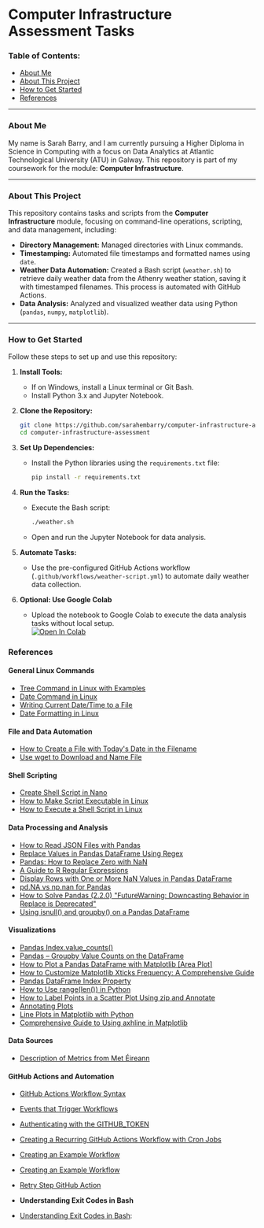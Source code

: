 # **Computer Infrastructure Assessment Tasks**

### **Table of Contents:**
- [About Me](#about-me)
- [About This Project](#about-this-project)
- [How to Get Started](#how-to-get-started)
- [References](#references)

---

### **About Me**

My name is Sarah Barry, and I am currently pursuing a Higher Diploma in Science in Computing with a focus on Data Analytics at Atlantic Technological University (ATU) in Galway. This repository is part of my coursework for the module: **Computer Infrastructure**.

---

### **About This Project**

This repository contains tasks and scripts from the **Computer Infrastructure** module, focusing on command-line operations, scripting, and data management, including:

- **Directory Management:** Managed directories with Linux commands.  
- **Timestamping:** Automated file timestamps and formatted names using `date`.  
- **Weather Data Automation:** Created a Bash script (`weather.sh`) to retrieve daily weather data from the Athenry weather station, saving it with timestamped filenames. This process is automated with GitHub Actions.  
- **Data Analysis:** Analyzed and visualized weather data using Python (`pandas`, `numpy`, `matplotlib`).  

---

### **How to Get Started**

Follow these steps to set up and use this repository:

1. **Install Tools:**
   - If on Windows, install a Linux terminal or Git Bash.
   - Install Python 3.x and Jupyter Notebook.

2. **Clone the Repository:**
   ```bash
   git clone https://github.com/sarahembarry/computer-infrastructure-assessment.git
   cd computer-infrastructure-assessment


3. **Set Up Dependencies:**
   - Install the Python libraries using the `requirements.txt` file:
     ```bash
     pip install -r requirements.txt
     ```

4. **Run the Tasks:**
   - Execute the Bash script:
     ```bash
     ./weather.sh
     ```
   - Open and run the Jupyter Notebook for data analysis.

5. **Automate Tasks:**
   - Use the pre-configured GitHub Actions workflow (`.github/workflows/weather-script.yml`) to automate daily weather data collection.

6. **Optional: Use Google Colab**
   - Upload the notebook to Google Colab to execute the data analysis tasks without local setup.  
     <a target="_blank" href="https://colab.research.google.com/github/sarahembarry/computer-infrastructure-assessment">
       <img src="https://colab.research.google.com/assets/colab-badge.svg" alt="Open In Colab"/>
     </a>



### References

#### **General Linux Commands**
- [Tree Command in Linux with Examples](https://www.geeksforgeeks.org/tree-command-unixlinux/)
- [Date Command in Linux](https://www.geeksforgeeks.org/date-command-linux-examples/)
- [Writing Current Date/Time to a File](https://stackoverflow.com/questions/43221469/write-current-date-time-to-a-file-using-shell-script)  
- [Date Formatting in Linux](https://phoenixnap.com/kb/linux-date-command)  

#### **File and Data Automation**
- [How to Create a File with Today's Date in the Filename](https://stackoverflow.com/questions/48270960/how-to-create-a-file-with-todays-date-in-the-filename)
- [Use wget to Download and Name File](https://stackoverflow.com/questions/16678487/how-to-change-filename-of-a-file-downloaded-with-wget)

#### **Shell Scripting**
- [Create Shell Script in Nano](https://www.linuxandubuntu.com/home/how-to-create-shell-scripts/)
- [How to Make Script Executable in Linux](https://opensource.com/article/19/8/what-chmod-command)
- [How to Execute a Shell Script in Linux](https://www.cyberciti.biz/faq/how-to-execute-a-shell-script-in-linux/)

#### **Data Processing and Analysis**
- [How to Read JSON Files with Pandas](https://www.geeksforgeeks.org/how-to-read-json-files-with-pandas/)
- [Replace Values in Pandas DataFrame Using Regex](https://www.geeksforgeeks.org/replace-values-in-pandas-dataframe-using-regex/)
- [Pandas: How to Replace Zero with NaN](https://www.statology.org/pandas-replace-0-with-nan/)
- [A Guide to R Regular Expressions](https://www.datacamp.com/tutorial/regex-r-regular-expressions-guide)
- [Display Rows with One or More NaN Values in Pandas DataFrame](https://stackoverflow.com/questions/43424199/display-rows-with-one-or-more-nan-values-in-pandas-dataframe)
- [pd.NA vs np.nan for Pandas](https://stackoverflow.com/questions/60115806/pd-na-vs-np-nan-for-pandas)
- [How to Solve Pandas (2.2.0) "FutureWarning: Downcasting Behavior in Replace is Deprecated"](https://github.com/pandas-dev/pandas/issues/57734)
- [Using isnull() and groupby() on a Pandas DataFrame](https://stackoverflow.com/questions/46106954/using-isnull-and-groupby-on-a-pandas-dataframe)

#### **Visualizations**
- [Pandas Index.value_counts()](https://www.geeksforgeeks.org/python-pandas-index-value_counts/)
- [Pandas – Groupby Value Counts on the DataFrame](https://www.geeksforgeeks.org/pandas-groupby-value-counts-on-the-dataframe/)
- [How to Plot a Pandas DataFrame with Matplotlib [Area Plot]](https://www.geeksforgeeks.org/pandas-groupby-value-counts-on-the-dataframe/)
- [How to Customize Matplotlib Xticks Frequency: A Comprehensive Guide](https://how2matplotlib.com/matplotlib-xticks-frequency.html)
- [Pandas DataFrame Index Property](https://www.w3schools.com/python/pandas/ref_df_index.asp#:~:text=The%20index%20property%20returns%20the,%2C%20stop%2C%20and%20step%20values.)
- [How to Use range(len()) in Python](https://blog.finxter.com/how-to-use-rangelen-in-python/)
- [How to Label Points in a Scatter Plot Using zip and Annotate](https://stackoverflow.com/questions/67320773/how-to-label-points-in-a-scatter-plot-using-zip-and-annotate)
- [Annotating Plots](https://matplotlib.org/stable/gallery/text_labels_and_annotations/annotation_demo.html#annotating-plots)
- [Line Plots in Matplotlib with Python](https://www.datacamp.com/tutorial/line-plots-in-matplotlib-with-python)
- [Comprehensive Guide to Using axhline in Matplotlib](https://how2matplotlib.com/axhline.html)

#### **Data Sources**
- [Description of Metrics from Met Éireann](https://data.gov.ie/dataset/todays-weather-athenry/resource/fffca98d-f3b6-47de-a834-837f0633e14b)

#### **GitHub Actions and Automation**
- [GitHub Actions Workflow Syntax](https://docs.github.com/en/actions/using-workflows/workflow-syntax-for-github-actions) 
- [Events that Trigger Workflows](https://docs.github.com/en/actions/using-workflows/events-that-trigger-workflows#schedule) 
- [Authenticating with the GITHUB_TOKEN](https://docs.github.com/en/actions/security-guides/automatic-token-authentication) 
- [Creating a Recurring GitHub Actions Workflow with Cron Jobs](https://medium.com/@burakkara010/creating-a-recurring-github-actions-workflow-with-cron-jobs-15ce9)  
- [Creating an Example Workflow](https://docs.github.com/en/actions/use-cases-and-examples/creating-an-example-workflow) 
- [Creating an Example Workflow](https://docs.github.com/en/actions/use-cases-and-examples/creating-an-example-workflow) 
- [Retry Step GitHub Action](https://github.com/marketplace/actions/retry-step)

- **Understanding Exit Codes in Bash**  
- [Understanding Exit Codes in Bash](https://bencane.com/understanding-exit-codes-in-bash-6942a8b96ce5#:~:text=To%20check%20the%20exit%20code,of%20the%20last%20run%20command.&text=%24%20echo%20%24%3F): 
